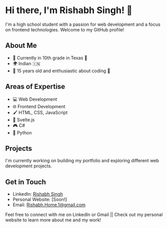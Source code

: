 # Hi there, I'm Rishabh Singh! 👋

I'm a high school student with a passion for web development and a focus on frontend technologies. Welcome to my GitHub profile!

## About Me

- 🏫 Currently in 10th grade in Texas 🤠
- 🌍 Indian 🇮🇳
- 🎉 15 years old and enthusiastic about coding 🚀

## Areas of Expertise

- 💻 Web Development
- 🌐 Frontend Development
- 🖌️ HTML, CSS, JavaScript
- 🚀 Svelte.js
- 🎮 C#
- 🐍 Python

## Projects

I'm currently working on building my portfolio and exploring different web development projects.

## Get in Touch

- LinkedIn: [Rishabh Singh](https://www.linkedin.com/in/rishabh-singh17)
- Personal Website: [Soon!]
- Email: Rishabh.Home.1@gmail.com

Feel free to connect with me on LinkedIn or Gmail || Check out my personal website to learn more about me and my work!
